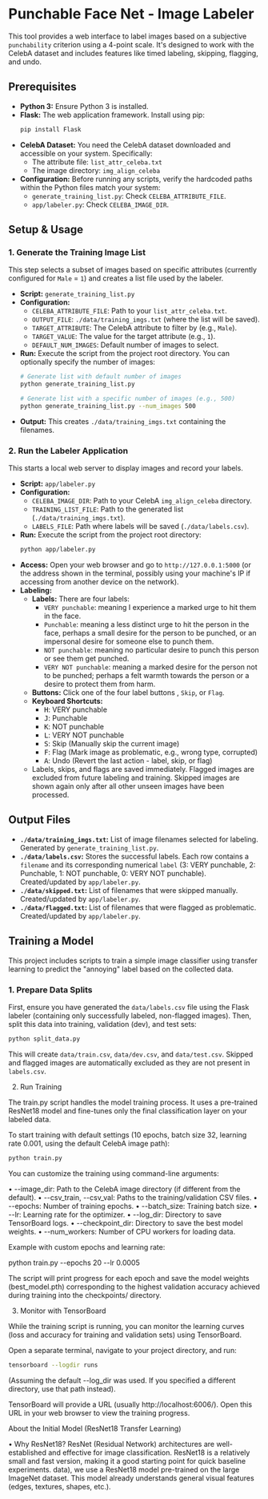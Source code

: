 # Punchable Face Net - Image Labeler

This tool provides a web interface to label images based on a subjective `punchability` criterion using a 4-point scale. It's designed to work with the CelebA dataset and includes features like timed labeling, skipping, flagging, and undo.

## Prerequisites

*   **Python 3:** Ensure Python 3 is installed.
*   **Flask:** The web application framework. Install using pip:
    ```bash
    pip install Flask
    ```
*   **CelebA Dataset:** You need the CelebA dataset downloaded and accessible on your system. Specifically:
    *   The attribute file: `list_attr_celeba.txt`
    *   The image directory: `img_align_celeba`
*   **Configuration:** Before running any scripts, verify the hardcoded paths within the Python files match your system:
    *   `generate_training_list.py`: Check `CELEBA_ATTRIBUTE_FILE`.
    *   `app/labeler.py`: Check `CELEBA_IMAGE_DIR`.

## Setup & Usage

### 1. Generate the Training Image List

This step selects a subset of images based on specific attributes (currently configured for `Male` = `1`) and creates a list file used by the labeler.

*   **Script:** `generate_training_list.py`
*   **Configuration:**
    *   `CELEBA_ATTRIBUTE_FILE`: Path to your `list_attr_celeba.txt`.
    *   `OUTPUT_FILE`: `./data/training_imgs.txt` (where the list will be saved).
    *   `TARGET_ATTRIBUTE`: The CelebA attribute to filter by (e.g., `Male`).
    *   `TARGET_VALUE`: The value for the target attribute (e.g., `1`).
    *   `DEFAULT_NUM_IMAGES`: Default number of images to select.
*   **Run:** Execute the script from the project root directory. You can optionally specify the number of images:
    ```bash
    # Generate list with default number of images
    python generate_training_list.py

    # Generate list with a specific number of images (e.g., 500)
    python generate_training_list.py --num_images 500
    ```
*   **Output:** This creates `./data/training_imgs.txt` containing the filenames.

### 2. Run the Labeler Application

This starts a local web server to display images and record your labels.

*   **Script:** `app/labeler.py`
*   **Configuration:**
    *   `CELEBA_IMAGE_DIR`: Path to your CelebA `img_align_celeba` directory.
    *   `TRAINING_LIST_FILE`: Path to the generated list (`./data/training_imgs.txt`).
    *   `LABELS_FILE`: Path where labels will be saved (`./data/labels.csv`).
*   **Run:** Execute the script from the project root directory:
    ```bash
    python app/labeler.py
    ```
*   **Access:** Open your web browser and go to `http://127.0.0.1:5000` (or the address shown in the terminal, possibly using your machine's IP if accessing from another device on the network).
*   **Labeling:**
    *   **Labels:** There are four labels:
        * `VERY punchable`: meaning I experience a marked urge to hit them in the face.
        * `Punchable`: meaning a less distinct urge to hit the person in the face, perhaps a small desire for the person to be punched, or an impersonal desire for someone else to punch them.
        * `NOT punchable`: meaning no particular desire to punch this person or see them get punched.
        * `VERY NOT punchable`: meaning a marked desire for the person not to be punched; perhaps a felt warmth towards the person or a desire to protect them from harm.
    *   **Buttons:** Click one of the four label buttons , `Skip`, or `Flag`.
    *   **Keyboard Shortcuts:**
        *   <kbd>H</kbd>: VERY punchable
        *   <kbd>J</kbd>: Punchable
        *   <kbd>K</kbd>: NOT punchable
        *   <kbd>L</kbd>: VERY NOT punchable
        *   <kbd>S</kbd>: Skip (Manually skip the current image)
        *   <kbd>F</kbd>: Flag (Mark image as problematic, e.g., wrong type, corrupted)
        *   <kbd>A</kbd>: Undo (Revert the last action - label, skip, or flag)
    *   Labels, skips, and flags are saved immediately. Flagged images are excluded from future labeling and training. Skipped images are shown again only after all other unseen images have been processed.

## Output Files

*   **`./data/training_imgs.txt`:** List of image filenames selected for labeling. Generated by `generate_training_list.py`.
*   **`./data/labels.csv`:** Stores the successful labels. Each row contains a `filename` and its corresponding numerical `label` (3: VERY punchable, 2: Punchable, 1: NOT punchable, 0: VERY NOT punchable). Created/updated by `app/labeler.py`.
*   **`./data/skipped.txt`:** List of filenames that were skipped manually. Created/updated by `app/labeler.py`.
*   **`./data/flagged.txt`:** List of filenames that were flagged as problematic. Created/updated by `app/labeler.py`.

## Training a Model

This project includes scripts to train a simple image classifier using transfer learning to predict the "annoying" label based on the collected data.

### 1. Prepare Data Splits

First, ensure you have generated the `data/labels.csv` file using the Flask labeler (containing only successfully labeled, non-flagged images). Then, split this data into training, validation (dev), and test sets:

```bash
python split_data.py
```

This will create `data/train.csv`, `data/dev.csv`, and `data/test.csv`. Skipped and flagged images are automatically excluded as they are not present in `labels.csv`.

2. Run Training

The train.py script handles the model training process. It uses a pre-trained ResNet18 model and fine-tunes only the final classification layer on your labeled data.

To start training with default settings (10 epochs, batch size 32, learning rate 0.001, using the default CelebA image path):

```bash
python train.py
```

You can customize the training using command-line arguments:

 • --image_dir: Path to the CelebA image directory (if different from the default).
 • --csv_train, --csv_val: Paths to the training/validation CSV files.
 • --epochs: Number of training epochs.
 • --batch_size: Training batch size.
 • --lr: Learning rate for the optimizer.
 • --log_dir: Directory to save TensorBoard logs.
 • --checkpoint_dir: Directory to save the best model weights.
 • --num_workers: Number of CPU workers for loading data.

Example with custom epochs and learning rate:


python train.py --epochs 20 --lr 0.0005


The script will print progress for each epoch and save the model weights (best_model.pth)
corresponding to the highest validation accuracy achieved during training into the checkpoints/
directory.

3. Monitor with TensorBoard

While the training script is running, you can monitor the learning curves (loss and accuracy for training and validation sets) using TensorBoard.

Open a separate terminal, navigate to your project directory, and run:

```bash
tensorboard --logdir runs
```


(Assuming the default --log_dir was used. If you specified a different directory, use that path
instead).

TensorBoard will provide a URL (usually http://localhost:6006/). Open this URL in your web browser
to view the training progress.

About the Initial Model (ResNet18 Transfer Learning)

 • Why ResNet18? ResNet (Residual Network) architectures are well-established and effective for
   image classification. ResNet18 is a relatively small and fast version, making it a good starting point for quick baseline experiments.
   data), we use a ResNet18 model pre-trained on the large ImageNet dataset. This model already
   understands general visual features (edges, textures, shapes, etc.).

